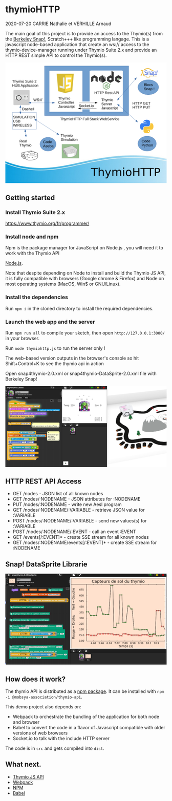 # thymioHTTP 

2020-07-20 CARRIE Nathalie et VERHILLE Arnaud

The main goal of this project is to provide an access to the Thymio(s) from the [Berkeley Snap!](https://snap.berkeley.edu/), Scratch+++ like programming langage.
This is a javascript node-based application that create an ws:// access to the thymio-device-manager running under Thymio Suite 2.x and provide an HTTP REST simple API to control the Thymio(s).

![ThymioHTTP.png](/doc/ThymioHTTP.png?raw=true "ThymioHTTP")

## Getting started

### Install Thymio Suite 2.x

https://www.thymio.org/fr/programmer/

### Install node and npm

Npm is the package manager for JavaScript on Node.js , you will need it to work with the Thymio API

[Node.js](https://nodejs.org/en/).

Note that despite depending on Node to install and build the Thymio JS API, it is fully compatible with browsers
(Google chrome & Firefox) and Node on most operating systems (MacOS, Win$ or GNU/Linux).

### Install the dependencies

Run `npm i` in the cloned directory to install the required dependencies.

### Launch the web app and the server

Run `npm run all` to compile your sketch, then open `http://127.0.0.1:3000/` in your browser.

Run `node thymiohttp.js` to run the server only !

The web-based version outputs in the browser's console so hit Shift+Control+K to see the thymio api in action

Open snap4thymio-2.0.xml or snap4thymio-DataSprite-2.0.xml file with Berkeley Snap!

![Screenshot](/img/Screenshot.png?raw=true "Screenshot")


## HTTP REST API Access

- GET  /nodes                                 - JSON list of all known nodes
- GET  /nodes/:NODENAME                       - JSON attributes for :NODENAME
- PUT  /nodes/:NODENAME                       - write new Aesl program
- GET  /nodes/:NODENAME/:VARIABLE             - retrieve JSON value for :VARIABLE
- POST /nodes/:NODENAME/:VARIABLE             - send new values(s) for :VARIABLE
- POST /nodes/:NODENAME/:EVENT                - call an event :EVENT
- GET  /events\[/:EVENT\]*                      - create SSE stream for all known nodes
- GET  /nodes/:NODENAME/events\[/:EVENT\]*      - create SSE stream for :NODENAME

## Snap! DataSprite Librarie

![ThymioDataSprite.png](/img/ThymioDataSprite.png?raw=true "ThymioDataSprite")

## How does it work?

The thymio API is distributed as a [npm package](https://www.npmjs.com/package/@mobsya-association/thymio-api).
It can be installed with `npm -i @mobsya-association/thymio-api`.

This demo project also depends on:
* Webpack to orchestrate the bundling of the application for both node and browser
* Babel to convert the code in a flavor of Javascript compatible with older versions of web browsers
* Socket.io to talk with the include HTTP server

The code is in `src` and gets compiled into `dist`.

## What next.

* [Thymio JS API
](https://github.com/Mobsya/thymio-js-api-demo.git)
* [Webpack](https://webpack.js.org/)
* [NPM](https://docs.npmjs.com/)
* [Babel](https://babeljs.io/)
